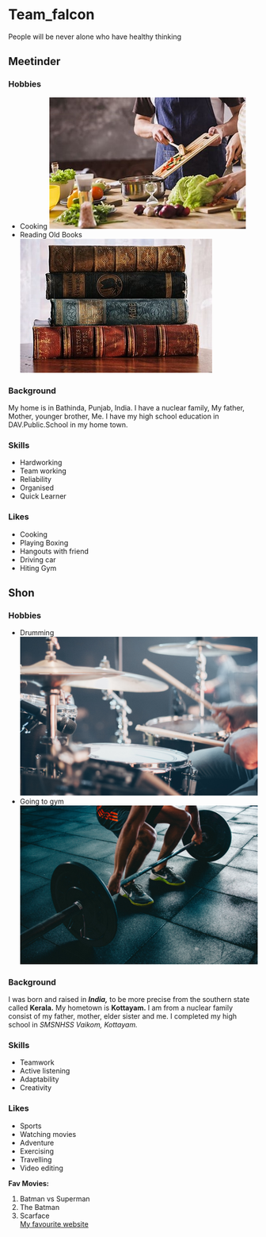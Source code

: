 # Team_falcon
People will be never alone who have healthy thinking

## Meetinder
 ### Hobbies 
  - Cooking
       ![cooking](images/cooking.jpg)
  - Reading Old Books
       ![books](images/books.jpg)
 ### Background
 My home is in Bathinda, Punjab, India.
 I have a nuclear family, My father, Mother, younger brother, Me.
 I have my high school education in DAV.Public.School in my home town.
 ### Skills
 - Hardworking
 - Team working
 - Reliability
 - Organised
 - Quick Learner
 ### Likes
 - Cooking
 - Playing Boxing
 - Hangouts with friend
 - Driving car
 - Hiting Gym

## Shon
### Hobbies
- Drumming
![drumming](images/drumming.jpg)
- Going to gym
![gym](images/gym.jpg)
### Background 
I was born and raised in ***India,*** to be more precise from the southern state called **Kerala.** My hometown is **Kottayam.** I am from a nuclear family consist of my father, mother, elder sister and me. I completed my high school in *SMSNHSS Vaikom, Kottayam.*
### Skills
- Teamwork
- Active listening
- Adaptability
- Creativity
### Likes
- Sports
- Watching movies
- Adventure
- Exercising
- Travelling
- Video editing  

**Fav Movies:**
1. Batman vs Superman
2. The Batman
3. Scarface  
[My favourite website](https://www.nike.com)